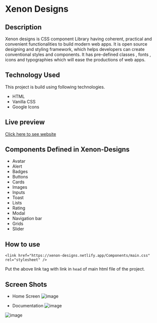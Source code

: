 # Xenon Designs

## Description

Xenon designs is CSS component Library having coherent, practical and convenient
functionalities to build modern web apps.
It is open source designing and styling framework, which helps developers can create conventional styles and components. It has pre-defined classes , fonts , icons and typographies which will ease the productions of web apps.

## Technology Used

This project is build using following technologies.

- HTML
- Vanilla CSS
- Google Icons

## Live preview

[Click here to see website ](https://xenon-designs.netlify.app/)

## Components Defined in Xenon-Designs

- Avatar
- Alert
- Badges
- Buttons
- Cards
- Images
- Inputs
- Toast
- Lists
- Rating
- Modal
- Navigation bar
- Grids
- Slider

## How to use

`<link href="https://xenon-designs.netlify.app/Components/main.css" rel="stylesheet" />`

Put the above link tag with link in `head` of main html file of the project.

## Screen Shots

- Home Screen
  ![image](https://user-images.githubusercontent.com/58331578/154844352-90d1c50a-a909-4e23-a838-d1bd6ec33778.png)

- Documentation
  ![image](https://user-images.githubusercontent.com/58331578/154844368-a5d99bd5-2296-4ec3-8053-97f5d0b7c54d.png)

![image](https://user-images.githubusercontent.com/58331578/154844388-0c185726-f1a5-4064-9b8e-b3c0acb531dc.png)
